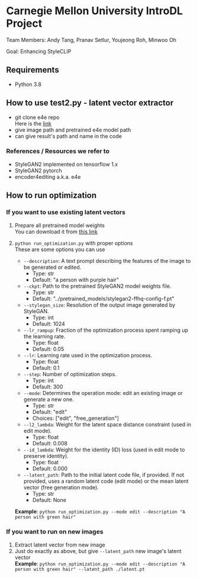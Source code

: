 # Carnegie Mellon University IntroDL Project
Team Members: Andy Tang, Pranav Setlur, Youjeong Roh, Minwoo Oh  

Goal: Enhancing StyleCLIP  

## Requirements
- Python 3.8

## How to use test2.py - latent vector extractor
- git clone e4e repo  
  Here is the [link](https://github.com/omertov/encoder4editing)
- give image path and pretrained e4e model path
- can give result's path and name in the code

### References / Resources we refer to
- StyleGAN2
  implemented on tensorflow 1.x
- StyleGAN2 pytorch
- encoder4editing
  a.k.a. e4e

## How to run optimization
### If you want to use existing latent vectors
1. Prepare all pretrained model weights  
    You can download it from [this link](https://drive.google.com/drive/folders/11EUl7P1s_ektS1UwnQWRaiEryZQIE6Py?usp=drive_link)
2. `python run_optimization.py` with proper options  
    These are some options you can use
    - `--description`: A text prompt describing the features of the image to be generated or edited.
	    - Type: str
      - Default: "a person with purple hair"
    - `--ckpt`: Path to the pretrained StyleGAN2 model weights file.
	    - Type: str
	    - Default: "../pretrained_models/stylegan2-ffhq-config-f.pt"
    - `--stylegan_size`: Resolution of the output image generated by StyleGAN.
	    - Type: int
	    - Default: 1024
  	- `--lr_rampup`: Fraction of the optimization process spent ramping up the learning rate.
	    - Type: float
	    - Default: 0.05
    - `--lr`: Learning rate used in the optimization process.
	    - Type: float
	    - Default: 0.1
  	- `--step`: Number of optimization steps.
	    - Type: int
	    - Default: 300
  	- `--mode`: Determines the operation mode: edit an existing image or generate a new one.
	    - Type: str
	    - Default: "edit"
	    - Choices: ["edit", "free_generation"]
  	- `--l2_lambda`: Weight for the latent space distance constraint (used in edit mode).
	    - Type: float
	    - Default: 0.008
    - `--id_lambda`: Weight for the identity (ID) loss (used in edit mode to preserve identity).
	    - Type: float
	    - Default: 0.000
  	- `--latent_path`: Path to the initial latent code file, if provided. If not provided, uses a random latent code (edit mode) or the mean latent vector (free generation mode).
	    - Type: str
	    - Default: None  

    **Example**: `python run_optimization.py --mode edit --description "A person with green hair"`

### If you want to run on new images
1. Extract latent vector from new image  
2. Just do exactly as above, but give `--latent_path` new image's latent vector  
    **Example**: `python run_optimization.py --mode edit --description "A person with green hair" --latent_path ./latent.pt`

